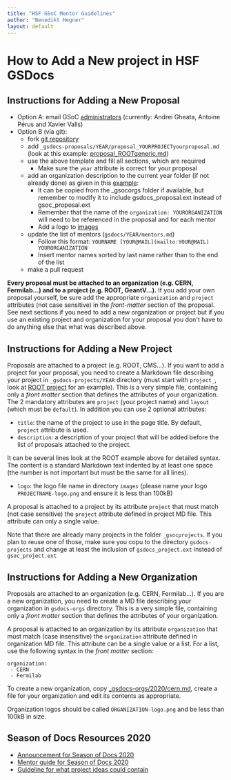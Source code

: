 ```yaml
---
title: "HSF GSoC Mentor Guidelines"
author: "Benedikt Hegner"
layout: default
---
```


# How to Add a New project in HSF GSDocs

## Instructions for Adding a New Proposal

- Option A: email GSoC
  [administrators](mailto:hsf-gsdocs-admin@googlegroups.com) (currently: Andrei
  Gheata, Antoine Pérus and Xavier Valls)
- Option B (via git):
  - fork [git repository](https://github.com/HEP-SF/hep-sf.github.io)
  - add `_gsdocs-proposals/YEAR/proposal_YOURPROJECTyourproposal.md` (look at
    this example:
    [proposal_ROOTgeneric.md](https://raw.githubusercontent.com/HSF/hsf.github.io/master/_gsdocs-proposals/example/proposal_ROOTgeneric.md))
  - use the above template and fill all sections, which are required
    - Make sure the `year` attribute is correct for your proposal
  - add an organization description to the current year folder (if not already
    done) as given in this
    [example](https://raw.githubusercontent.com/HSF/hsf.github.io/master/_gsdocs-orgs/2020/cern.md):
    - It can be copied from the \_gsocorgs folder if available, but remember to
      modify it to include gsdocs_proposal.ext instead of gsoc_proposal.ext
    - Remember that the name of the `organization: YOURORGANIZATION` will need
      to be referenced in the proposal and for each mentor
    - Add a logo to
      [images](https://github.com/HSF/hsf.github.io/tree/master/images)
  - update the list of mentors (`gsdocs/YEAR/mentors.md`)
    - Follow this format:
      `YOURNAME [YOUR@MAIL](mailto:YOUR@MAIL) YOURORGANIZATION`
    - Insert mentor names sorted by last name rather than to the end of the list
  - make a pull request

**Every proposal must be attached to an organization (e.g. CERN, Fermilab...)
and to a project (e.g. ROOT, GeantV...).** If you add your own proposal
yourself, be sure add the appropriate `organization` and `project` attributes
(not case sensitive) in the _front-matter_ section of the proposal. See next
sections if you need to add a new organization or project but if you use an
existing project and organization for your proposal you don't have to do
anything else that what was described above.

## Instructions for Adding a New Project

Proposals are attached to a project (e.g. ROOT, CMS...). If you want to add a
project for your proposal, you need to create a Markdown file describing your
project in `_gsdocs-projects/YEAR` directory (must start with `project_`, look
at
[ROOT project](https://raw.githubusercontent.com/HSF/hsf.github.io/master/_gsdocs-projects/2020/project_ROOT.md)
for an example). This is a very simple file, containing only a _front matter_
section that defines the attributes of your organization. The 2 mandatory
attributes are `project` (your project name) and `layout` (which must be
`default`). In addition you can use 2 optional attributes:

- `title`: the name of the project to use in the page title. By default,
  `project` attribute is used.
- `description`: a description of your project that will be added before the
  list of proposals attached to the project.

It can be several lines look at the ROOT example above for detailed syntax. The
content is a standard Markdown text indented by at least one space (the number
is not important but must be the same for all lines).

- `logo`: the logo file name in directory `images` (please name your logo
  `PROJECTNAME-logo.png` and ensure it is less than 100kB)

A proposal is attached to a project by its attribute `project` that must match
(not case sensitive) the `project` attribute defined in project MD file. This
attribute can only a single value.

Note that there are already many projects in the folder `_gsocprojects`. If you
plan to reuse one of those, make sure you copu to the directory
`gsdocs-projects` and change at least the inclusion of `gsdocs_project.ext`
instead of `gsoc_project.ext`

## Instructions for Adding a New Organization

Proposals are attached to an organization (e.g. CERN, Fermilab...). If you are a
new organization, you need to create a MD file describing your organization in
`gsdocs-orgs` directory. This is a very simple file, containing only a _front
matter_ section that defines the attributes of your organization.

A proposal is attached to an organization by its attribute `organization` that
must match (case insensitive) the `organization` attribute defined in
organization MD file. This attribute can be a single value or a list. For a
list, use the following syntax in the _front matter_ section:

```
organization:
 - CERN
 - Fermilab
```

To create a new organization, copy
[\_gsdocs-orgs/2020/cern.md](https://raw.githubusercontent.com/HSF/hsf.github.io/master/_gsdocs-orgs/2020/cern.md),
create a file for your organization and edit its contents as appropriate.

Organization logos should be called `ORGANIZATION-logo.png` and be less than
100kB in size.

## Season of Docs Resources 2020

- [Announcement for Season of Docs 2020](https://groups.google.com/forum/#!topic/season-of-docs-announce/x04Gl7D4dm8)
- [Mentor guide for Season of Docs 2020](https://developers.google.com/season-of-docs/docs/mentor-guide)
- [Guideline for what project ideas could contain](https://developers.google.com/season-of-docs/docs/project-ideas)
